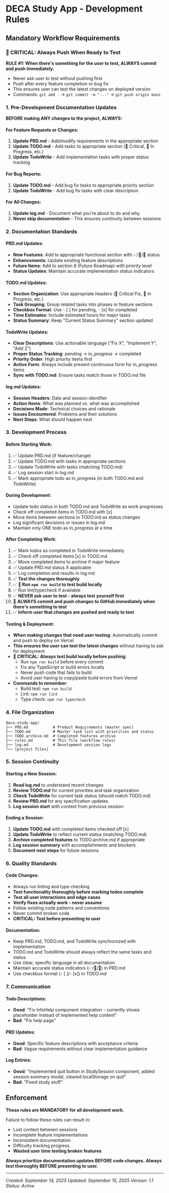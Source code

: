 # DECA Study App - Development Rules

## Mandatory Workflow Requirements

### 🚀 CRITICAL: Always Push When Ready to Test
**RULE #1: When there's something for the user to test, ALWAYS commit and push immediately.**
- Never ask user to test without pushing first
- Push after every feature completion or bug fix
- This ensures user can test the latest changes on deployed version
- Commands: `git add .` → `git commit -m "..."` → `git push origin main`

### 1. Pre-Development Documentation Updates

**BEFORE making ANY changes to the project, ALWAYS:**

#### For Feature Requests or Changes:
1. **Update PRD.md** - Add/modify requirements in the appropriate section
2. **Update TODO.md** - Add tasks to appropriate section (🚨 Critical, 🚧 In Progress, etc.)
3. **Update TodoWrite** - Add implementation tasks with proper status tracking

#### For Bug Reports:
1. **Update TODO.md** - Add bug fix tasks to appropriate priority section
2. **Update TodoWrite** - Add bug fix tasks with clear description

#### For All Changes:
1. **Update log.md** - Document what you're about to do and why
2. **Never skip documentation** - This ensures continuity between sessions

### 2. Documentation Standards

#### PRD.md Updates:
- **New Features**: Add to appropriate functional section with ✅/🚧/🔴 status
- **Enhancements**: Update existing feature descriptions
- **Future Items**: Add to section 8 (Future Roadmap) with priority level
- **Status Updates**: Maintain accurate implementation status indicators

#### TODO.md Updates:
- **Section Organization**: Use appropriate headers (🚨 Critical Fix, 🚧 In Progress, etc.)
- **Task Grouping**: Group related tasks into phases or feature sections
- **Checkbox Format**: Use - [ ] for pending, - [x] for completed
- **Time Estimates**: Include estimated hours for major tasks
- **Status Summary**: Keep "Current Status Summary" section updated

#### TodoWrite Updates:
- **Clear Descriptions**: Use actionable language ("Fix X", "Implement Y", "Add Z")
- **Proper Status Tracking**: pending → in_progress → completed
- **Priority Order**: High priority items first
- **Active Form**: Always include present continuous form for in_progress items
- **Sync with TODO.md**: Ensure tasks match those in TODO.md file

#### log.md Updates:
- **Session Headers**: Date and session identifier
- **Action Items**: What was planned vs. what was accomplished
- **Decisions Made**: Technical choices and rationale
- **Issues Encountered**: Problems and their solutions
- **Next Steps**: What should happen next

### 3. Development Process

#### Before Starting Work:
1. ✅ Update PRD.md (if feature/change)
2. ✅ Update TODO.md with tasks in appropriate sections
3. ✅ Update TodoWrite with tasks (matching TODO.md)
4. ✅ Log session start in log.md
5. ✅ Mark appropriate todo as in_progress (in both TODO.md and TodoWrite)

#### During Development:
- Update todo status in both TODO.md and TodoWrite as work progresses
- Check off completed items in TODO.md with [x]
- Move items between sections in TODO.md as status changes
- Log significant decisions or issues in log.md
- Maintain only ONE todo as in_progress at a time

#### After Completing Work:
1. ✅ Mark todos as completed in TodoWrite immediately
2. ✅ Check off completed items [x] in TODO.md
3. ✅ Move completed items to archive if major feature
4. ✅ Update PRD.md status if applicable
5. ✅ Log completion and results in log.md
6. ✅ **Test the changes thoroughly**
7. ✅ **🚨 Run `npm run build` to test build locally**
8. ✅ Run lint/typecheck if available
9. ✅ **NEVER ask user to test - always test yourself first**
10. 🚀 **ALWAYS commit and push changes to GitHub immediately when there's something to test**
11. ✅ **Inform user that changes are pushed and ready to test**

#### Testing & Deployment:
- **When making changes that need user testing**: Automatically commit and push to deploy on Vercel
- **This ensures the user can test the latest changes** without having to ask for deployment
- **🚨 CRITICAL: Always test build locally before pushing**:
  - Run `npm run build` before every commit
  - Fix any TypeScript or build errors locally
  - Never push code that fails to build
  - Avoid user having to copy/paste build errors from Vercel
- **Commands to remember**:
  - Build test: `npm run build`
  - Lint: `npm run lint`
  - Type check: `npm run typecheck`

### 4. File Organization

```
deca-study-app/
├── PRD.md           # Product Requirements (master spec)
├── TODO.md          # Master task list with priorities and status
├── TODO.archive.md  # Completed features archive
├── rules.md         # This file (workflow rules)
├── log.md           # Development session logs
└── [project files]
```

### 5. Session Continuity

#### Starting a New Session:
1. **Read log.md** to understand recent changes
2. **Review TODO.md** for current priorities and task organization
3. **Check TodoWrite** for current task status (should match TODO.md)
4. **Review PRD.md** for any specification updates
5. **Log session start** with context from previous session

#### Ending a Session:
1. **Update TODO.md** with completed items checked off [x]
2. **Update TodoWrite** to reflect current status (matching TODO.md)
3. **Archive completed features** to TODO.archive.md if appropriate
4. **Log session summary** with accomplishments and blockers
5. **Document next steps** for future sessions

### 6. Quality Standards

#### Code Changes:
- Always run linting and type checking
- **Test functionality thoroughly before marking todos complete**
- **Test all user interactions and edge cases**
- **Verify fixes actually work - never assume**
- Follow existing code patterns and conventions
- Never commit broken code
- **CRITICAL: Test before presenting to user**

#### Documentation:
- Keep PRD.md, TODO.md, and TodoWrite synchronized with implementation
- TODO.md and TodoWrite should always reflect the same tasks and status
- Use clear, specific language in all documentation
- Maintain accurate status indicators (✅/🚧/🔴) in PRD.md
- Use checkbox format (- [ ]/- [x]) in TODO.md

### 7. Communication

#### Todo Descriptions:
- **Good**: "Fix InfoHelp component integration - currently shows placeholder instead of implemented help content"
- **Bad**: "Fix help page"

#### PRD Updates:
- **Good**: Specific feature descriptions with acceptance criteria
- **Bad**: Vague requirements without clear implementation guidance

#### Log Entries:
- **Good**: "Implemented quit button in StudySession component, added session summary modal, cleared localStorage on quit"
- **Bad**: "Fixed study stuff"

## Enforcement

**These rules are MANDATORY for all development work.**

Failure to follow these rules can result in:
- Lost context between sessions
- Incomplete feature implementations
- Inconsistent documentation
- Difficulty tracking progress
- **Wasted user time testing broken features**

**Always prioritize documentation updates BEFORE code changes.**
**Always test thoroughly BEFORE presenting to user.**

---

*Created: September 14, 2025*
*Updated: September 15, 2025*
*Version: 1.1*
*Status: Active*